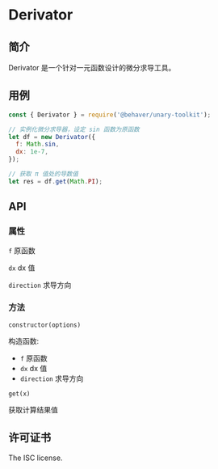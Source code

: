 # Derivator

## 简介

Derivator 是一个针对一元函数设计的微分求导工具。

## 用例

```js
const { Derivator } = require('@behaver/unary-toolkit');

// 实例化微分求导器，设定 sin 函数为原函数
let df = new Derivator({
  f: Math.sin,
  dx: 1e-7,
});

// 获取 π 值处的导数值
let res = df.get(Math.PI);
```

## API

### 属性

`f` 原函数

`dx` dx 值

`direction` 求导方向

### 方法

`constructor(options)`

构造函数:

* `f` 原函数
* `dx` dx 值
* `direction` 求导方向

`get(x)`

获取计算结果值

## 许可证书

The ISC license.
